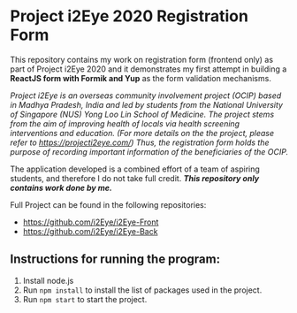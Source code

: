 # Project i2Eye 2020 Registration Form 
This repository contains my work on registration form (frontend only) as part of Project i2Eye 2020 and it demonstrates my first attempt in building a **ReactJS form with Formik and Yup** as the form validation mechanisms.

*Project i2Eye is an overseas community involvement project (OCIP) based in Madhya Pradesh, India and led by students from the National University of Singapore (NUS) Yong Loo Lin School of Medicine. The project stems from the aim of improving health of locals via health screening interventions and education. (For more details on the the project, please refer to https://projecti2eye.com/) Thus, the registration form holds the purpose of recording important information of the beneficiaries of the OCIP.*

<p>
The application developed is a combined effort of a team of aspiring students, and therefore I do not take full credit. <b><i>This repository only contains work done by me.</i></b> 

Full Project can be found in the following repositories: 
- https://github.com/i2Eye/i2Eye-Front
- https://github.com/i2Eye/i2Eye-Back
</p>

## Instructions for running the program:
1. Install node.js
2. Run `npm install` to install the list of packages used in the project.
3. Run `npm start` to start the project. <br/>
